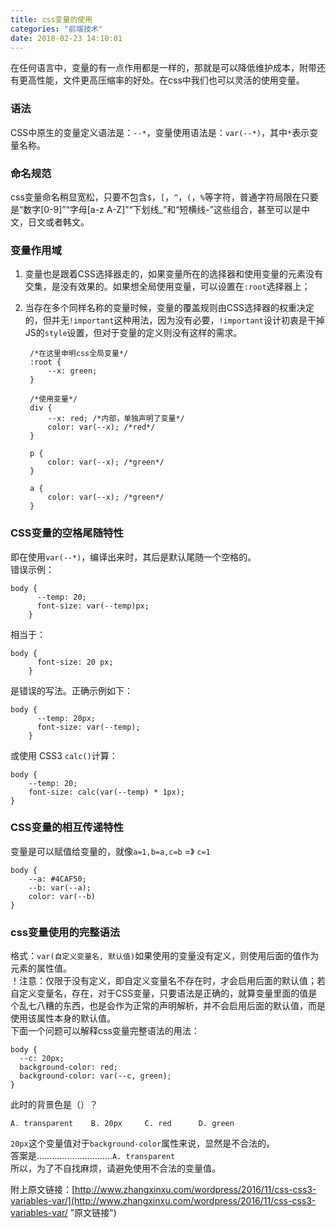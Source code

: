 ```yaml
---
title: css变量的使用 
categories: "前端技术"  
date: 2018-02-23 14:10:01  
---
```

在任何语言中，变量的有一点作用都是一样的，那就是可以降低维护成本，附带还有更高性能，文件更高压缩率的好处。在css中我们也可以灵活的使用变量。

<!--more-->

### 语法
CSS中原生的变量定义语法是：`--*`，变量使用语法是：`var(--*)`，其中`*`表示变量名称。
   
### 命名规范
css变量命名稍显宽松，只要不包含`$`，`[`，`^`，`(`，`%`等字符，普通字符局限在只要是“数字[0-9]”“字母[a-z A-Z]”“下划线_”和“短横线-”这些组合，甚至可以是中文，日文或者韩文。

### 变量作用域
1. 变量也是跟着CSS选择器走的，如果变量所在的选择器和使用变量的元素没有交集，是没有效果的。如果想全局使用变量，可以设置在`:root`选择器上；    
2. 当存在多个同样名称的变量时候，变量的覆盖规则由CSS选择器的权重决定的，但并无`!important`这种用法，因为没有必要，`!important`设计初衷是干掉JS的`style`设置，但对于变量的定义则没有这样的需求。    
  
		/*在这里申明css全局变量*/
		:root {
			--x: green;
		}
		
		/*使用变量*/
		div {
			--x: red; /*内部，单独声明了变量*/
			color: var(--x); /*red*/
		}
		
		p {
			color: var(--x); /*green*/
		}
		
		a {
			color: var(--x); /*green*/
		}
		
### CSS变量的空格尾随特性
即在使用`var(--*)`，编译出来时，其后是默认尾随一个空格的。     
错误示例：            

	body {
		  --temp: 20;   
		  font-size: var(--temp)px;
		}      

相当于：        

	body {  
		  font-size: 20 px;
		} 
是错误的写法。正确示例如下：    
 
	body {
		  --temp: 20px;   
		  font-size: var(--temp);
		}  
或使用 CSS3 `calc()`计算：   
   
	body {
		--temp: 20;   
		font-size: calc(var(--temp) * 1px);
	} 

### CSS变量的相互传递特性
变量是可以赋值给变量的，就像`a=1,b=a,c=b` =》 `c=1`    

	body {
	  	--a: #4CAF50;   
	  	--b: var(--a);
		color: var(--b)
	}

### css变量使用的完整语法
格式：`var(自定义变量名, 默认值)`如果使用的变量没有定义，则使用后面的值作为元素的属性值。    
！注意：仅限于没有定义，即自定义变量名不存在时，才会启用后面的默认值；若自定义变量名，存在，对于CSS变量，只要语法是正确的，就算变量里面的值是个乱七八糟的东西，也是会作为正常的声明解析，并不会启用后面的默认值，而是使用该属性本身的默认值。   
下面一个问题可以解释css变量完整语法的用法：

	body {
	  --c: 20px;
	  background-color: red;
	  background-color: var(--c, green);
	}
此时<body>的背景色是（）？    

	A. transparent    B. 20px     C. red      D. green
`20px`这个变量值对于`background-color`属性来说，显然是不合法的。    
答案是…………………………`A. transparent`    
所以，为了不自找麻烦，请避免使用不合法的变量值。


附上原文链接：[http://www.zhangxinxu.com/wordpress/2016/11/css-css3-variables-var/](http://www.zhangxinxu.com/wordpress/2016/11/css-css3-variables-var/ "原文链接")